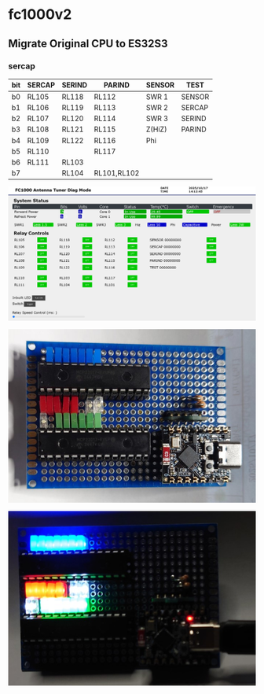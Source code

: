 # fc1000v2
## Migrate Original CPU to ES32S3

### sercap
| bit | SERCAP | SERIND | PARIND | SENSOR | TEST |
| --- | --- | --- | ---| --- | --- |
| b0 | RL105 | RL118 | RL112 | SWR 1 | SENSOR
| b1 | RL106 | RL119 | RL113 | SWR 2 | SERCAP
| b2 | RL107 | RL120 | RL114 | SWR 3 | SERIND
| b3 | RL108 | RL121 | RL115 | Z(HiZ)| PARIND
| b4 | RL109 | RL122 | RL116 | Phi
| b5 | RL110 | |RL117 |
| b6 | RL111 | RL103 | |
| b7 | | RL104 | RL101,RL102 |

![alt text](image/ScreenShot.png)


![alt text](image/BoardImage.JPG)


![alt text](image/LED_AllOn.JPG)

